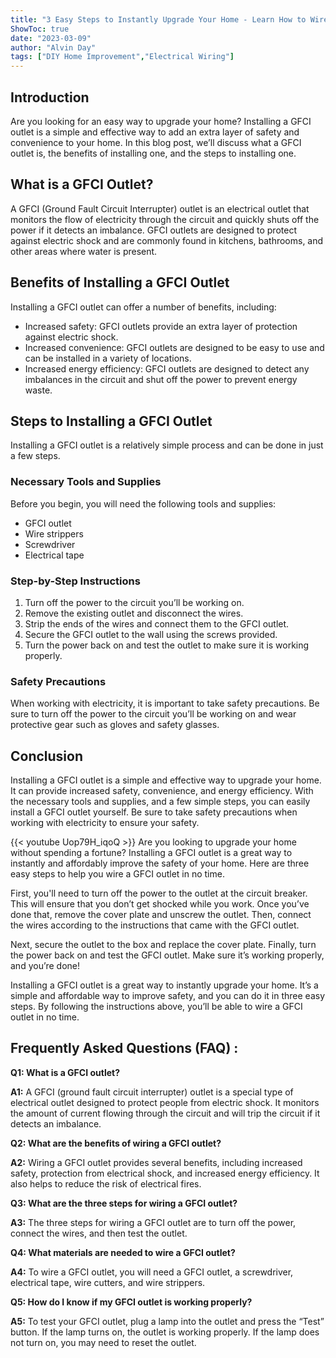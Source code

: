 ```yaml
---
title: "3 Easy Steps to Instantly Upgrade Your Home - Learn How to Wire a GFCI Outlet Now!"
ShowToc: true 
date: "2023-03-09"
author: "Alvin Day" 
tags: ["DIY Home Improvement","Electrical Wiring"]
---
```

## Introduction 
Are you looking for an easy way to upgrade your home? Installing a GFCI outlet is a simple and effective way to add an extra layer of safety and convenience to your home. In this blog post, we’ll discuss what a GFCI outlet is, the benefits of installing one, and the steps to installing one. 

## What is a GFCI Outlet? 
A GFCI (Ground Fault Circuit Interrupter) outlet is an electrical outlet that monitors the flow of electricity through the circuit and quickly shuts off the power if it detects an imbalance. GFCI outlets are designed to protect against electric shock and are commonly found in kitchens, bathrooms, and other areas where water is present. 

## Benefits of Installing a GFCI Outlet
Installing a GFCI outlet can offer a number of benefits, including: 
- Increased safety: GFCI outlets provide an extra layer of protection against electric shock. 
- Increased convenience: GFCI outlets are designed to be easy to use and can be installed in a variety of locations. 
- Increased energy efficiency: GFCI outlets are designed to detect any imbalances in the circuit and shut off the power to prevent energy waste. 

## Steps to Installing a GFCI Outlet
Installing a GFCI outlet is a relatively simple process and can be done in just a few steps. 

### Necessary Tools and Supplies 
Before you begin, you will need the following tools and supplies: 
- GFCI outlet 
- Wire strippers 
- Screwdriver 
- Electrical tape 

### Step-by-Step Instructions 
1. Turn off the power to the circuit you’ll be working on. 
2. Remove the existing outlet and disconnect the wires. 
3. Strip the ends of the wires and connect them to the GFCI outlet. 
4. Secure the GFCI outlet to the wall using the screws provided. 
5. Turn the power back on and test the outlet to make sure it is working properly. 

### Safety Precautions 
When working with electricity, it is important to take safety precautions. Be sure to turn off the power to the circuit you’ll be working on and wear protective gear such as gloves and safety glasses. 

## Conclusion 
Installing a GFCI outlet is a simple and effective way to upgrade your home. It can provide increased safety, convenience, and energy efficiency. With the necessary tools and supplies, and a few simple steps, you can easily install a GFCI outlet yourself. Be sure to take safety precautions when working with electricity to ensure your safety.

{{< youtube Uop79H_iqoQ >}} 
Are you looking to upgrade your home without spending a fortune? Installing a GFCI outlet is a great way to instantly and affordably improve the safety of your home. Here are three easy steps to help you wire a GFCI outlet in no time. 

First, you'll need to turn off the power to the outlet at the circuit breaker. This will ensure that you don’t get shocked while you work. Once you’ve done that, remove the cover plate and unscrew the outlet. Then, connect the wires according to the instructions that came with the GFCI outlet. 

Next, secure the outlet to the box and replace the cover plate. Finally, turn the power back on and test the GFCI outlet. Make sure it’s working properly, and you’re done!

Installing a GFCI outlet is a great way to instantly upgrade your home. It’s a simple and affordable way to improve safety, and you can do it in three easy steps. By following the instructions above, you’ll be able to wire a GFCI outlet in no time.

## Frequently Asked Questions (FAQ) :
**Q1: What is a GFCI outlet?**

**A1:** A GFCI (ground fault circuit interrupter) outlet is a special type of electrical outlet designed to protect people from electric shock. It monitors the amount of current flowing through the circuit and will trip the circuit if it detects an imbalance. 

**Q2: What are the benefits of wiring a GFCI outlet?**

**A2:** Wiring a GFCI outlet provides several benefits, including increased safety, protection from electrical shock, and increased energy efficiency. It also helps to reduce the risk of electrical fires. 

**Q3: What are the three steps for wiring a GFCI outlet?**

**A3:** The three steps for wiring a GFCI outlet are to turn off the power, connect the wires, and then test the outlet. 

**Q4: What materials are needed to wire a GFCI outlet?**

**A4:** To wire a GFCI outlet, you will need a GFCI outlet, a screwdriver, electrical tape, wire cutters, and wire strippers. 

**Q5: How do I know if my GFCI outlet is working properly?**

**A5:** To test your GFCI outlet, plug a lamp into the outlet and press the “Test” button. If the lamp turns on, the outlet is working properly. If the lamp does not turn on, you may need to reset the outlet.





